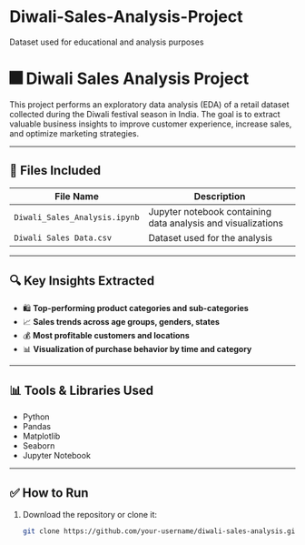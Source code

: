 # Diwali-Sales-Analysis-Project
Dataset used for educational and analysis purposes

# 🎆 Diwali Sales Analysis Project

This project performs an exploratory data analysis (EDA) of a retail dataset collected during the Diwali festival season in India. The goal is to extract valuable business insights to improve customer experience, increase sales, and optimize marketing strategies.

---

## 📁 Files Included

| File Name                     | Description                                        |
|------------------------------|----------------------------------------------------|
| `Diwali_Sales_Analysis.ipynb` | Jupyter notebook containing data analysis and visualizations |
| `Diwali Sales Data.csv`      | Dataset used for the analysis                     |

---

## 🔍 Key Insights Extracted

- 🛍️ **Top-performing product categories and sub-categories**
- 📈 **Sales trends across age groups, genders, states**
- 💰 **Most profitable customers and locations**
- 📊 **Visualization of purchase behavior by time and category**

---

## 📊 Tools & Libraries Used

- Python
- Pandas
- Matplotlib
- Seaborn
- Jupyter Notebook

---

## ✅ How to Run

1. Download the repository or clone it:
   ```bash
   git clone https://github.com/your-username/diwali-sales-analysis.git
